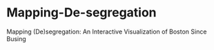 # Mapping-De-segregation
Mapping (De)segregation: An Interactive Visualization of Boston Since Busing
